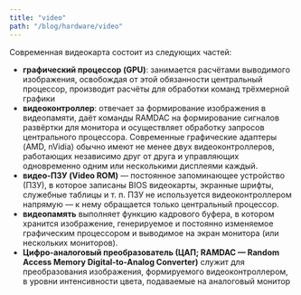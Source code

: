 ```yaml
---
title: "video"
path: "/blog/hardware/video"
---
```


Современная видеокарта состоит из следующих частей:

- **графический процессор (GPU)**: занимается расчётами выводимого изображения, освобождая от этой обязанности центральный процессор, производит расчёты для обработки команд трёхмерной графики
- **видеоконтроллер**: отвечает за формирование изображения в видеопамяти, даёт команды RAMDAC на формирование сигналов развёртки для монитора и осуществляет обработку запросов центрального процессора. Современные графические адаптеры (AMD, nVidia) обычно имеют не менее двух видеоконтроллеров, работающих независимо друг от друга и управляющих одновременно одним или несколькими дисплеями каждый.
- **видео-ПЗУ (Video ROM)** — постоянное запоминающее устройство (ПЗУ), в которое записаны BIOS видеокарты, экранные шрифты, служебные таблицы и т. п. ПЗУ не используется видеоконтроллером напрямую — к нему обращается только центральный процессор.
- **видеопамять** выполняет функцию кадрового буфера, в котором хранится изображение, генерируемое и постоянно изменяемое графическим процессором и выводимое на экран монитора (или нескольких мониторов).
- **Цифро-аналоговый преобразователь (ЦАП; RAMDAC — Random Access Memory Digital-to-Analog Converter)** служит для преобразования изображения, формируемого видеоконтроллером, в уровни интенсивности цвета, подаваемые на аналоговый монитор